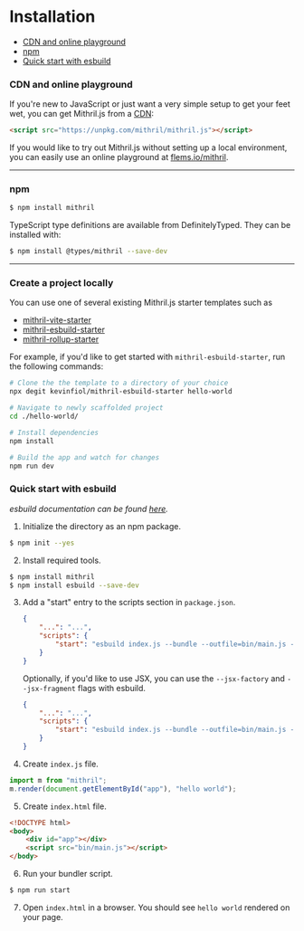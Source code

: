 <!--meta-description
Instructions on how to install Mithril.js
-->

# Installation

- [CDN and online playground](#cdn-and-online-playground)
- [npm](#npm)
- [Quick start with esbuild](#quick-start-with-esbuild)

### CDN and online playground

If you're new to JavaScript or just want a very simple setup to get your feet wet, you can get Mithril.js from a [CDN](https://en.wikipedia.org/wiki/Content_delivery_network):

```html
<script src="https://unpkg.com/mithril/mithril.js"></script>
```

If you would like to try out Mithril.js without setting up a local environment, you can easily use an online playground at [flems.io/mithril](https://flems.io/mithril).

---

### npm

```bash
$ npm install mithril
```

TypeScript type definitions are available from DefinitelyTyped. They can be installed with:

```bash
$ npm install @types/mithril --save-dev
```

---

### Create a project locally

You can use one of several existing Mithril.js starter templates such as
* [mithril-vite-starter](https://github.com/ArthurClemens/mithril-vite-starter)
* [mithril-esbuild-starter](https://github.com/kevinfiol/mithril-esbuild-starter)
* [mithril-rollup-starter](https://github.com/kevinfiol/mithril-rollup-starter)

For example, if you'd like to get started with `mithril-esbuild-starter`, run the following commands:
```bash
# Clone the the template to a directory of your choice
npx degit kevinfiol/mithril-esbuild-starter hello-world

# Navigate to newly scaffolded project
cd ./hello-world/

# Install dependencies
npm install

# Build the app and watch for changes
npm run dev
```

### Quick start with esbuild

*esbuild documentation can be found [here](https://esbuild.github.io/).*

1. Initialize the directory as an npm package.
```bash
$ npm init --yes
```

2. Install required tools.
```bash
$ npm install mithril
$ npm install esbuild --save-dev
```

3. Add a "start" entry to the scripts section in `package.json`.
	```json
	{
		"...": "...",
		"scripts": {
			"start": "esbuild index.js --bundle --outfile=bin/main.js --watch"
		}
	}
	```

	Optionally, if you'd like to use JSX, you can use the `--jsx-factory` and `--jsx-fragment` flags with esbuild.

	```json
	{
		"...": "...",
		"scripts": {
			"start": "esbuild index.js --bundle --outfile=bin/main.js --jsx-factory=m --jsx-fragment='\"[\"' --watch"
		}
	}
	```

4. Create `index.js` file.
```javascript
import m from "mithril";
m.render(document.getElementById("app"), "hello world");
```

5. Create `index.html` file.
```html
<!DOCTYPE html>
<body>
	<div id="app"></div>
	<script src="bin/main.js"></script>
</body>
```

6. Run your bundler script.
```bash
$ npm run start
```

7. Open `index.html` in a browser. You should see `hello world` rendered on your page.
